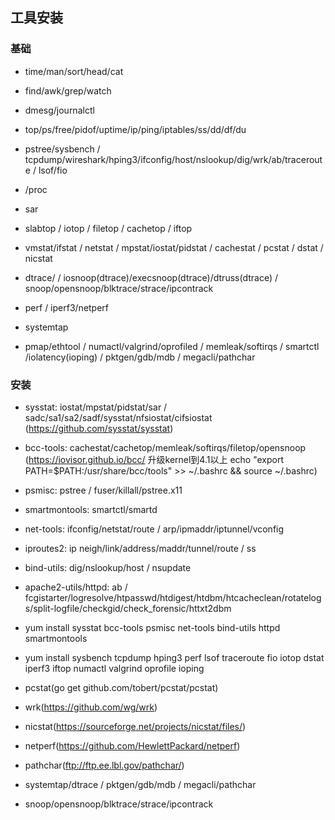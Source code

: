 ## 工具安装

### 基础
- time/man/sort/head/cat
- find/awk/grep/watch
- dmesg/journalctl
- top/ps/free/pidof/uptime/ip/ping/iptables/ss/dd/df/du
- pstree/sysbench / tcpdump/wireshark/hping3/ifconfig/host/nslookup/dig/wrk/ab/traceroute / lsof/fio

- /proc
- sar

- slabtop / iotop / filetop / cachetop / iftop
- vmstat/ifstat / netstat / mpstat/iostat/pidstat / cachestat / pcstat / dstat / nicstat

- dtrace/ / iosnoop(dtrace)/execsnoop(dtrace)/dtruss(dtrace) / snoop/opensnoop/blktrace/strace/ipcontrack
- perf / iperf3/netperf
- systemtap
- pmap/ethtool / numactl/valgrind/oprofiled / memleak/softirqs / smartctl /iolatency(ioping) / pktgen/gdb/mdb / megacli/pathchar

### 安装
- sysstat: iostat/mpstat/pidstat/sar / sadc/sa1/sa2/sadf/sysstat/nfsiostat/cifsiostat (https://github.com/sysstat/sysstat)
- bcc-tools: cachestat/cachetop/memleak/softirqs/filetop/opensnoop (https://iovisor.github.io/bcc/ 升级kernel到4.1以上 echo "export PATH=\$PATH:/usr/share/bcc/tools" >> ~/.bashrc && source ~/.bashrc)
- psmisc: pstree / fuser/killall/pstree.x11
- smartmontools: smartctl/smartd

- net-tools: ifconfig/netstat/route / arp/ipmaddr/iptunnel/vconfig
- iproutes2: ip neigh/link/address/maddr/tunnel/route / ss
- bind-utils: dig/nslookup/host / nsupdate
- apache2-utils/httpd: ab / fcgistarter/logresolve/htpasswd/htdigest/htdbm/htcacheclean/rotatelogs/split-logfile/checkgid/check_forensic/httxt2dbm

- yum install sysstat bcc-tools psmisc net-tools bind-utils httpd smartmontools
- yum install sysbench tcpdump hping3 perf lsof traceroute fio iotop dstat iperf3 iftop numactl valgrind oprofile ioping

- pcstat(go get github.com/tobert/pcstat/pcstat)
- wrk(https://github.com/wg/wrk)
- nicstat(https://sourceforge.net/projects/nicstat/files/)
- netperf(https://github.com/HewlettPackard/netperf)
- pathchar(ftp://ftp.ee.lbl.gov/pathchar/)

- systemtap/dtrace / pktgen/gdb/mdb / megacli/pathchar
- snoop/opensnoop/blktrace/strace/ipcontrack
